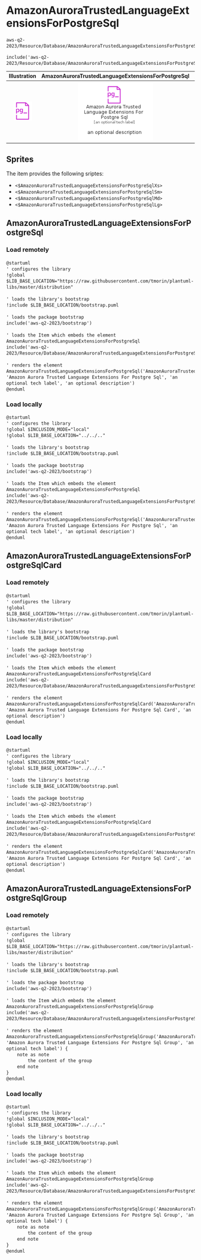 # AmazonAuroraTrustedLanguageExtensionsForPostgreSql


```text
aws-q2-2023/Resource/Database/AmazonAuroraTrustedLanguageExtensionsForPostgreSql
```

```text
include('aws-q2-2023/Resource/Database/AmazonAuroraTrustedLanguageExtensionsForPostgreSql')
```



| Illustration | AmazonAuroraTrustedLanguageExtensionsForPostgreSql | AmazonAuroraTrustedLanguageExtensionsForPostgreSqlCard | AmazonAuroraTrustedLanguageExtensionsForPostgreSqlGroup |
| :---: | :---: | :---: | :---: |
| ![illustration for Illustration](../../../aws-q2-2023/Resource/Database/AmazonAuroraTrustedLanguageExtensionsForPostgreSql.png) | ![illustration for AmazonAuroraTrustedLanguageExtensionsForPostgreSql](../../../aws-q2-2023/Resource/Database/AmazonAuroraTrustedLanguageExtensionsForPostgreSql.Local.png) | ![illustration for AmazonAuroraTrustedLanguageExtensionsForPostgreSqlCard](../../../aws-q2-2023/Resource/Database/AmazonAuroraTrustedLanguageExtensionsForPostgreSqlCard.Local.png) | ![illustration for AmazonAuroraTrustedLanguageExtensionsForPostgreSqlGroup](../../../aws-q2-2023/Resource/Database/AmazonAuroraTrustedLanguageExtensionsForPostgreSqlGroup.Local.png) |



## Sprites
The item provides the following sriptes:

- `<$AmazonAuroraTrustedLanguageExtensionsForPostgreSqlXs>`
- `<$AmazonAuroraTrustedLanguageExtensionsForPostgreSqlSm>`
- `<$AmazonAuroraTrustedLanguageExtensionsForPostgreSqlMd>`
- `<$AmazonAuroraTrustedLanguageExtensionsForPostgreSqlLg>`





## AmazonAuroraTrustedLanguageExtensionsForPostgreSql

### Load remotely
```plantuml
@startuml
' configures the library
!global $LIB_BASE_LOCATION="https://raw.githubusercontent.com/tmorin/plantuml-libs/master/distribution"

' loads the library's bootstrap
!include $LIB_BASE_LOCATION/bootstrap.puml

' loads the package bootstrap
include('aws-q2-2023/bootstrap')

' loads the Item which embeds the element AmazonAuroraTrustedLanguageExtensionsForPostgreSql
include('aws-q2-2023/Resource/Database/AmazonAuroraTrustedLanguageExtensionsForPostgreSql')

' renders the element
AmazonAuroraTrustedLanguageExtensionsForPostgreSql('AmazonAuroraTrustedLanguageExtensionsForPostgreSql', 'Amazon Aurora Trusted Language Extensions For Postgre Sql', 'an optional tech label', 'an optional description')
@enduml
```

### Load locally
```plantuml
@startuml
' configures the library
!global $INCLUSION_MODE="local"
!global $LIB_BASE_LOCATION="../../.."

' loads the library's bootstrap
!include $LIB_BASE_LOCATION/bootstrap.puml

' loads the package bootstrap
include('aws-q2-2023/bootstrap')

' loads the Item which embeds the element AmazonAuroraTrustedLanguageExtensionsForPostgreSql
include('aws-q2-2023/Resource/Database/AmazonAuroraTrustedLanguageExtensionsForPostgreSql')

' renders the element
AmazonAuroraTrustedLanguageExtensionsForPostgreSql('AmazonAuroraTrustedLanguageExtensionsForPostgreSql', 'Amazon Aurora Trusted Language Extensions For Postgre Sql', 'an optional tech label', 'an optional description')
@enduml
```

## AmazonAuroraTrustedLanguageExtensionsForPostgreSqlCard

### Load remotely
```plantuml
@startuml
' configures the library
!global $LIB_BASE_LOCATION="https://raw.githubusercontent.com/tmorin/plantuml-libs/master/distribution"

' loads the library's bootstrap
!include $LIB_BASE_LOCATION/bootstrap.puml

' loads the package bootstrap
include('aws-q2-2023/bootstrap')

' loads the Item which embeds the element AmazonAuroraTrustedLanguageExtensionsForPostgreSqlCard
include('aws-q2-2023/Resource/Database/AmazonAuroraTrustedLanguageExtensionsForPostgreSql')

' renders the element
AmazonAuroraTrustedLanguageExtensionsForPostgreSqlCard('AmazonAuroraTrustedLanguageExtensionsForPostgreSqlCard', 'Amazon Aurora Trusted Language Extensions For Postgre Sql Card', 'an optional description')
@enduml
```

### Load locally
```plantuml
@startuml
' configures the library
!global $INCLUSION_MODE="local"
!global $LIB_BASE_LOCATION="../../.."

' loads the library's bootstrap
!include $LIB_BASE_LOCATION/bootstrap.puml

' loads the package bootstrap
include('aws-q2-2023/bootstrap')

' loads the Item which embeds the element AmazonAuroraTrustedLanguageExtensionsForPostgreSqlCard
include('aws-q2-2023/Resource/Database/AmazonAuroraTrustedLanguageExtensionsForPostgreSql')

' renders the element
AmazonAuroraTrustedLanguageExtensionsForPostgreSqlCard('AmazonAuroraTrustedLanguageExtensionsForPostgreSqlCard', 'Amazon Aurora Trusted Language Extensions For Postgre Sql Card', 'an optional description')
@enduml
```

## AmazonAuroraTrustedLanguageExtensionsForPostgreSqlGroup

### Load remotely
```plantuml
@startuml
' configures the library
!global $LIB_BASE_LOCATION="https://raw.githubusercontent.com/tmorin/plantuml-libs/master/distribution"

' loads the library's bootstrap
!include $LIB_BASE_LOCATION/bootstrap.puml

' loads the package bootstrap
include('aws-q2-2023/bootstrap')

' loads the Item which embeds the element AmazonAuroraTrustedLanguageExtensionsForPostgreSqlGroup
include('aws-q2-2023/Resource/Database/AmazonAuroraTrustedLanguageExtensionsForPostgreSql')

' renders the element
AmazonAuroraTrustedLanguageExtensionsForPostgreSqlGroup('AmazonAuroraTrustedLanguageExtensionsForPostgreSqlGroup', 'Amazon Aurora Trusted Language Extensions For Postgre Sql Group', 'an optional tech label') {
    note as note
        the content of the group
    end note
}
@enduml
```

### Load locally
```plantuml
@startuml
' configures the library
!global $INCLUSION_MODE="local"
!global $LIB_BASE_LOCATION="../../.."

' loads the library's bootstrap
!include $LIB_BASE_LOCATION/bootstrap.puml

' loads the package bootstrap
include('aws-q2-2023/bootstrap')

' loads the Item which embeds the element AmazonAuroraTrustedLanguageExtensionsForPostgreSqlGroup
include('aws-q2-2023/Resource/Database/AmazonAuroraTrustedLanguageExtensionsForPostgreSql')

' renders the element
AmazonAuroraTrustedLanguageExtensionsForPostgreSqlGroup('AmazonAuroraTrustedLanguageExtensionsForPostgreSqlGroup', 'Amazon Aurora Trusted Language Extensions For Postgre Sql Group', 'an optional tech label') {
    note as note
        the content of the group
    end note
}
@enduml
```

